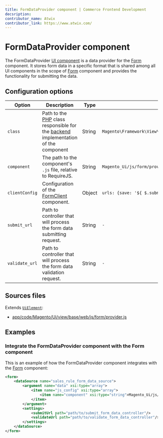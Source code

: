 ```yaml
---
title: FormDataProvider component | Commerce Frontend Development
decsription:
contributor_name: Atwix
contributor_link: https://www.atwix.com/
---
```


# FormDataProvider component

The FormDataProvider [UI component](https://glossary.magento.com/ui-component) is a data provider for the [Form](form.html) component. It stores form data in a specific format that is shared among all UI components in the scope of [Form](form.html) component and provides the functionality for submitting the data.

## Configuration options

| Option | Description | Type | Default Value |
| --- | --- | --- | --- |
| `class` | Path to the [PHP](https://glossary.magento.com/php) class responsible for the [backend](https://glossary.magento.com/backend) implementation of the component | String | `Magento\Framework\View\Element\UiComponent\DataProvider\DataProvider` |
| `component` | The path to the component's `.js` file, relative to RequireJS. | String | `Magento_Ui/js/form/provider` |
| `clientConfig` | Configuration of the [FormClient](https://github.com/magento/magento2/blob/2.4/app/code/Magento/Ui/view/base/web/js/form/client.js) component. | Object | `urls: {save: '${ $.submit_url }',beforeSave: '${ $.validate_url }'}` |
| `submit_url` | Path to controller that will process the form data submitting request. | String | `-` |
| `validate_url` | Path to controller that will process the form data validation request. | String | `-` |

## Sources files

Extends [`UiElement`](concepts/element.md):

-  [app/code/Magento/Ui/view/base/web/js/form/provider.js](https://github.com/magento/magento2/blob/2.4/app/code/Magento/Ui/view/base/web/js/form/provider.js)

## Examples

### Integrate the FormDataProvider component with the Form component

This is an example of how the FormDataProvider component integrates with the [Form](form.html) component:

```xml
<form>
    <dataSource name="sales_rule_form_data_source">
        <argument name="data" xsi:type="array">
            <item name="js_config" xsi:type="array">
                <item name="component" xsi:type="string">Magento_Ui/js/form/provider</item>
            </item>
        </argument>
        <settings>
            <submitUrl path="path/to/submit_form_data_controller"/>
            <validateUrl path="path/to/validate_form_data_controller"/>
        </settings>
    </dataSource>
</form>
```
